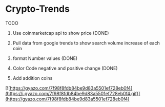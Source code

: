 # Crypto-Trends

TODO


1. Use coinmarketcap api to show price (DONE)

2. Pull data from google trends to show search volume increase of each coin

3. format Number values (DONE)

4. Color Code negative and positive change (DONE)

5. Add addition coins

[![https://gyazo.com/7f98f8fdb84be9d83a5501ef728eb0f4](https://i.gyazo.com/7f98f8fdb84be9d83a5501ef728eb0f4.gif)](https://gyazo.com/7f98f8fdb84be9d83a5501ef728eb0f4)

